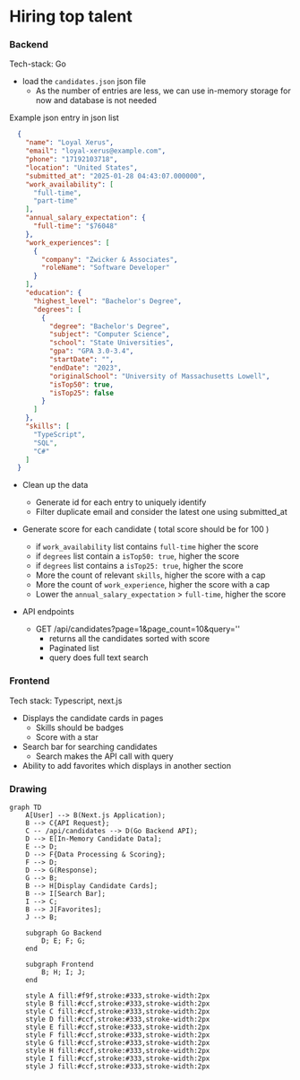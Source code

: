 # Hiring top talent 

### Backend 

Tech-stack: Go

- load the `candidates.json` json file
  - As the number of entries are less, we can use in-memory storage for now and database is not needed

Example json entry in json list
```json
  {
    "name": "Loyal Xerus",
    "email": "loyal-xerus@example.com",
    "phone": "17192103718",
    "location": "United States",
    "submitted_at": "2025-01-28 04:43:07.000000",
    "work_availability": [
      "full-time",
      "part-time"
    ],
    "annual_salary_expectation": {
      "full-time": "$76048"
    },
    "work_experiences": [
      {
        "company": "Zwicker & Associates",
        "roleName": "Software Developer"
      }
    ],
    "education": {
      "highest_level": "Bachelor's Degree",
      "degrees": [
        {
          "degree": "Bachelor's Degree",
          "subject": "Computer Science",
          "school": "State Universities",
          "gpa": "GPA 3.0-3.4",
          "startDate": "",
          "endDate": "2023",
          "originalSchool": "University of Massachusetts Lowell",
          "isTop50": true,
          "isTop25": false
        }
      ]
    },
    "skills": [
      "TypeScript",
      "SQL",
      "C#"
    ]
  }
```

- Clean up the data
  - Generate id for each entry to uniquely identify
  - Filter duplicate email and consider the latest one using submitted_at

- Generate score for each candidate ( total score should be for 100 )
  - if `work_availability` list contains `full-time` higher the score
  - if `degrees` list contain a `isTop50: true`, higher the score 
  - if `degrees` list contains a `isTop25: true`, higher the score
  - More the count of relevant `skills`, higher the score with a cap
  - More the count of `work_experience`, higher the score with a cap
  - Lower the `annual_salary_expectation` > `full-time`, higher the score

- API endpoints 
  - GET /api/candidates?page=1&page_count=10&query=''
    - returns all the candidates sorted with score 
    - Paginated list
    - query does full text search


### Frontend 

Tech stack: Typescript, next.js

- Displays the candidate cards in pages
  - Skills should be badges
  - Score with a star
- Search bar for searching candidates 
  - Search makes the API call with query
- Ability to add favorites which displays in another section

### Drawing 

```mermaid
graph TD
    A[User] --> B(Next.js Application);
    B --> C{API Request};
    C -- /api/candidates --> D(Go Backend API);
    D --> E[In-Memory Candidate Data];
    E --> D;
    D --> F{Data Processing & Scoring};
    F --> D;
    D --> G(Response);
    G --> B;
    B --> H[Display Candidate Cards];
    B --> I[Search Bar];
    I --> C;
    B --> J[Favorites];
    J --> B;

    subgraph Go Backend
        D; E; F; G;
    end

    subgraph Frontend
        B; H; I; J;
    end

    style A fill:#f9f,stroke:#333,stroke-width:2px
    style B fill:#ccf,stroke:#333,stroke-width:2px
    style C fill:#ccf,stroke:#333,stroke-width:2px
    style D fill:#ccf,stroke:#333,stroke-width:2px
    style E fill:#ccf,stroke:#333,stroke-width:2px
    style F fill:#ccf,stroke:#333,stroke-width:2px
    style G fill:#ccf,stroke:#333,stroke-width:2px
    style H fill:#ccf,stroke:#333,stroke-width:2px
    style I fill:#ccf,stroke:#333,stroke-width:2px
    style J fill:#ccf,stroke:#333,stroke-width:2px
```